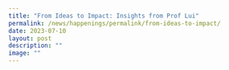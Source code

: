 ```yaml
---
title: "From Ideas to Impact: Insights from Prof Lui"
permalink: /news/happenings/permalink/from-ideas-to-impact/
date: 2023-07-10
layout: post
description: ""
image: ""
---
```

